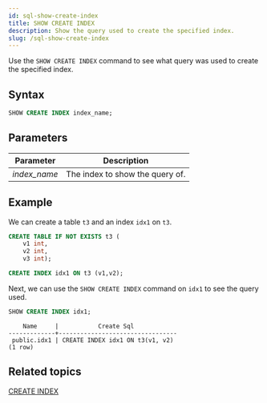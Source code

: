 ```yaml
---
id: sql-show-create-index
title: SHOW CREATE INDEX
description: Show the query used to create the specified index. 
slug: /sql-show-create-index
---
```

<head>
  <link rel="canonical" href="https://docs.risingwave.com/docs/current/sql-show-create-index/" />
</head>

Use the `SHOW CREATE INDEX` command to see what query was used to create the specified index. 

## Syntax

```sql
SHOW CREATE INDEX index_name;
```

## Parameters
|Parameter    | Description|
|---------------|------------|
|*index_name* |The index to show the query of.|

## Example

We can create a table `t3` and an index `idx1` on `t3`.

```sql
CREATE TABLE IF NOT EXISTS t3 (
    v1 int, 
    v2 int, 
    v3 int);

CREATE INDEX idx1 ON t3 (v1,v2);
```

Next, we can use the `SHOW CREATE INDEX` command on `idx1` to see the query used.

```sql
SHOW CREATE INDEX idx1;
```

```
    Name     |           Create Sql            
-------------+---------------------------------
 public.idx1 | CREATE INDEX idx1 ON t3(v1, v2)
(1 row)
```

## Related topics

[CREATE INDEX](sql-create-index.md)
